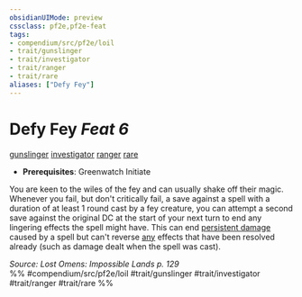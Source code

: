 ```yaml
---
obsidianUIMode: preview
cssclass: pf2e,pf2e-feat
tags:
- compendium/src/pf2e/loil
- trait/gunslinger
- trait/investigator
- trait/ranger
- trait/rare
aliases: ["Defy Fey"]
---
```

# Defy Fey  *Feat 6*  
[gunslinger](Reference/Rules/Traits/gunslinger-g-g.md "Gunslinger Class Trait")  [investigator](Reference/Rules/Traits/investigator-apg.md "Investigator Class Trait")  [ranger](Reference/Rules/Traits/ranger.md "Ranger Class Trait")  [rare](rare.md "Rare Rarity Trait")  

- **Prerequisites**: Greenwatch Initiate

You are keen to the wiles of the fey and can usually shake off their magic. Whenever you fail, but don't critically fail, a save against a spell with a duration of at least 1 round cast by a fey creature, you can attempt a second save against the original DC at the start of your next turn to end any lingering effects the spell might have. This can end [persistent damage](conditions.md#Persistent%20Damage) caused by a spell but can't reverse [any](any-b1.md "Any Alignment Trait") effects that have been resolved already (such as damage dealt when the spell was cast).

*Source: Lost Omens: Impossible Lands p. 129*  
%% #compendium/src/pf2e/loil #trait/gunslinger #trait/investigator #trait/ranger #trait/rare %%